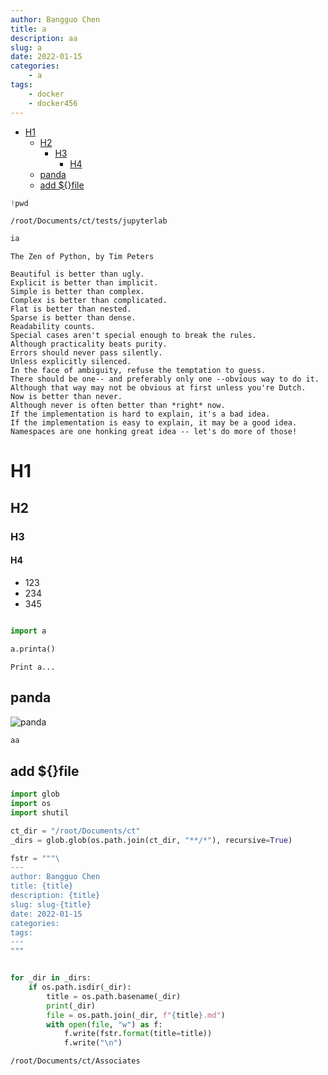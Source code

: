 ```yaml
---
author: Bangguo Chen
title: a
description: aa
slug: a
date: 2022-01-15
categories:
    - a
tags: 
    - docker
    - docker456
---
```


- [H1](#h1)
  - [H2](#h2)
    - [H3](#h3)
      - [H4](#h4)
  - [panda](#panda)
  - [add ${}file](#add-file)



```python
!pwd
```

    /root/Documents/ct/tests/jupyterlab



```python
ia
```

    The Zen of Python, by Tim Peters
    
    Beautiful is better than ugly.
    Explicit is better than implicit.
    Simple is better than complex.
    Complex is better than complicated.
    Flat is better than nested.
    Sparse is better than dense.
    Readability counts.
    Special cases aren't special enough to break the rules.
    Although practicality beats purity.
    Errors should never pass silently.
    Unless explicitly silenced.
    In the face of ambiguity, refuse the temptation to guess.
    There should be one-- and preferably only one --obvious way to do it.
    Although that way may not be obvious at first unless you're Dutch.
    Now is better than never.
    Although never is often better than *right* now.
    If the implementation is hard to explain, it's a bad idea.
    If the implementation is easy to explain, it may be a good idea.
    Namespaces are one honking great idea -- let's do more of those!


# H1

## H2

### H3

#### H4

- 123
- 234
- 345




```python

```


```python
import a
```


```python
a.printa()
```

    Print a...


## panda

![panda](https://alifei03.cfp.cn/creative/vcg/800/version23/VCG21gic15754169.jpg)


```python
aa
```

## add ${}file


```python
import glob 
import os 
import shutil
```


```python
ct_dir = "/root/Documents/ct"
_dirs = glob.glob(os.path.join(ct_dir, "**/*"), recursive=True)

fstr = """\
---
author: Bangguo Chen
title: {title}
description: {title}
slug: slug-{title}
date: 2022-01-15
categories:
tags: 
---
"""


for _dir in _dirs:
    if os.path.isdir(_dir):
        title = os.path.basename(_dir)
        print(_dir)
        file = os.path.join(_dir, f"{title}.md")
        with open(file, "w") as f:
            f.write(fstr.format(title=title))
            f.write("\n")


```

    /root/Documents/ct/Associates

